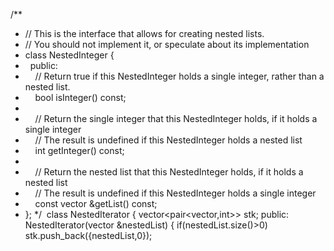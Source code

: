 /**
* // This is the interface that allows for creating nested lists.
* // You should not implement it, or speculate about its implementation
* class NestedInteger {
*   public:
*     // Return true if this NestedInteger holds a single integer, rather than a nested list.
*     bool isInteger() const;
*
*     // Return the single integer that this NestedInteger holds, if it holds a single integer
*     // The result is undefined if this NestedInteger holds a nested list
*     int getInteger() const;
*
*     // Return the nested list that this NestedInteger holds, if it holds a nested list
*     // The result is undefined if this NestedInteger holds a single integer
*     const vector<NestedInteger> &getList() const;
* };
*/
​
class NestedIterator {
vector<pair<vector<NestedInteger>,int>> stk;
public:
NestedIterator(vector<NestedInteger> &nestedList) {
if(nestedList.size()>0)
stk.push_back({nestedList,0});